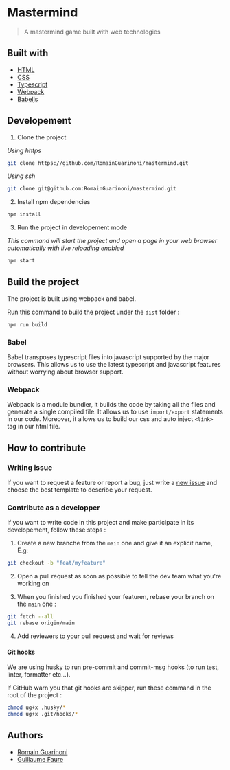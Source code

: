 # Mastermind

> A mastermind game built with web technologies

## Built with

- [HTML](https://developer.mozilla.org/en-US/docs/Web/HTML)
- [CSS](https://developer.mozilla.org/en-US/docs/Web/CSS)
- [Typescript](https://www.typescriptlang.org/)
- [Webpack](https://webpack.js.org/)
- [Babeljs](https://babeljs.io/)

## Developement

1. Clone the project

_Using hhtps_

```sh
git clone https://github.com/RomainGuarinoni/mastermind.git
```

_Using ssh_

```sh
git clone git@github.com:RomainGuarinoni/mastermind.git
```

2. Install npm dependencies

```sh
npm install
```

3. Run the project in developement mode

_This command will start the project and open a page in your web browser
automatically with live reloading enabled_

```sh
npm start
```

## Build the project

The project is built using webpack and babel.

Run this command to build the project under the `dist` folder :

```sh
npm run build
```

### Babel

Babel transposes typescript files into javascript supported by the major
browsers. This allows us to use the latest typescript and javascript features
without worrying about browser support.

### Webpack

Webpack is a module bundler, it builds the code by taking all the files and
generate a single compiled file. It allows us to use `import/export` statements
in our code. Moreover, it allows us to build our css and auto inject `<link>`
tag in our html file.

## How to contribute

### Writing issue

If you want to request a feature or report a bug, just write a
[new issue](https://github.com/RomainGuarinoni/mastermind/issues/new/choose) and
choose the best template to describe your request.

### Contribute as a developper

If you want to write code in this project and make participate in its
developement, follow these steps :

1. Create a new branche from the `main` one and give it an explicit name, E.g:

```sh
git checkout -b "feat/myfeature"
```

2. Open a pull request as soon as possible to tell the dev team what you're
   working on

3. When you finished you finished your featuren, rebase your branch on the
   `main` one :

```sh
git fetch --all
git rebase origin/main
```

4. Add reviewers to your pull request and wait for reviews

#### Git hooks

We are using husky to run pre-commit and commit-msg hooks (to run test, linter,
formatter etc...).

If GitHub warn you that git hooks are skipper, run these command in the root of
the project :

```sh
chmod ug+x .husky/*
chmod ug+x .git/hooks/*

```

## Authors

- [Romain Guarinoni](https://github.com/RomainGuarinoni)
- [Guillaume Faure](https://github.com/Guillaume-FAURE)
